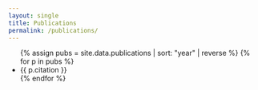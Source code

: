 ```yaml
---
layout: single
title: Publications
permalink: /publications/
---
```


<ul>
{% assign pubs = site.data.publications | sort: "year" | reverse %}
{% for p in pubs %}
  <li>{{ p.citation }}</li>
{% endfor %}
</ul>